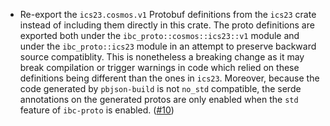 - Re-export the `ics23.cosmos.v1` Protobuf definitions from the `ics23` crate instead of including them directly in this crate.
  The proto definitions are exported both under the `ibc_proto::cosmos::ics23::v1` module and under the `ibc_proto::ics23` module
  in an attempt to preserve backward source compatiblity.
  This is nonetheless a breaking change as it may break compilation or trigger warnings
  in code which relied on these definitions being different than the ones in `ics23`.
  Moreover, because the code generated by `pbjson-build` is not `no_std` compatible, the serde annotations
  on the generated protos are only enabled when the `std` feature of `ibc-proto` is enabled.
  ([\#10](https://github.com/cosmos/ibc-proto-rs/issues/10))

